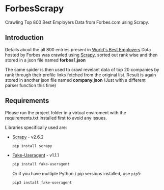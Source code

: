 # ForbesScrapy
Crawling Top 800 Best Employers Data from Forbes.com using Scrapy.

## Introduction
Details about the all 800 entries present in [World's Best Employers](https://www.forbes.com/lists/worlds-best-employers/?sh=5dc799fd1e0c) Data hosted by Forbes was crawled using [Scrapy](https://scrapy.org/), sorted out rank wise and then stored in a json file named  **forbes1.json**

The same spider is then used to crawl revelant data of top 20 companies by rank through their profile links fetched from the original list. Result is again stored in another json file named **company.json** (Just with a different parser function this time)

## Requirements 

Please run the project folder in a virtual enviroment with the requirements.txt installed first to avoid any issues.

Libraries specifically used are:

- [Scrapy](https://scrapy.org/) - v2.6.2

  ```sh
  pip install scrapy
  ```
  
- [Fake-Useragent](https://github.com/fake-useragent/fake-useragent) - v1.1.1

  
  ```sh
  pip install fake-useragent
  ```

  Or if you have multiple Python / pip versions installed, use `pip3`:

  ```sh
  pip3 install fake-useragent
  ```
